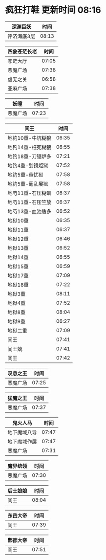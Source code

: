 # 疯狂打鞋 更新时间 08:16

| 深渊巨妖   | 时间    |
|--------|-------|
| 评济海底3层 | 08:13 |

| 四象苍茫长老   | 时间    |
|--------|-------|
| 苍茫大厅 | 07:05 |
| 恶魔广场 | 07:38 |
| 虚无之关 | 06:58 |
| 亚麻广场 | 07:38 |

| 妖瞳   | 时间    |
|--------|-------|
| 恶魔广场 | 07:23 |

| 间王   | 时间    |
|--------|-------|
| 地钓10重-牛坑糊狼 | 06:35 |
| 地钓14重-枉死糊狼 | 06:55 |
| 地钓18重-刀锯炉多 | 07:21 |
| 地钓4重-划镜炬狱 | 07:52 |
| 地钓5重-苞忧狱 | 07:58 |
| 地钓5重-葡乱展狱 | 07:58 |
| 地芍11重-石压糊训 | 06:37 |
| 地芍11重-石压竺放 | 06:37 |
| 地芍13重-血池适多 | 06:52 |
| 地狱10重 | 06:35 |
| 地狱11重 | 06:37 |
| 地狱12重 | 06:46 |
| 地狱13重 | 06:52 |
| 地狱14重 | 06:55 |
| 地狱15重 | 06:59 |
| 地狱17重 | 07:09 |
| 地狱18重 | 07:22 |
| 地狱3重 | 08:11 |
| 地狱4重 | 07:52 |
| 地狱8重 | 08:04 |
| 地狱9重 | 06:27 |
| 地狱二重 | 07:09 |
| 间王 | 07:41 |
| 间王兢 | 07:41 |
| 阎王 | 07:42 |

| 叹息之王   | 时间    |
|--------|-------|
| 恶魔广场 | 07:25 |

| 猛魔之王   | 时间    |
|--------|-------|
| 恶魔广场 | 07:37 |

| 鬼火人马   | 时间    |
|--------|-------|
| 地下魔域八导 | 07:47 |
| 地下魔域作层 | 07:47 |
| 恶魔广场 | 07:31 |

| 魔界统领   | 时间    |
|--------|-------|
| 恶魔广场 | 07:30 |

| 后土娘娘   | 时间    |
|--------|-------|
| 阎王 | 08:04 |

| 东岳大帝   | 时间    |
|--------|-------|
| 阎王 | 07:39 |

| 酆都大帝   | 时间    |
|--------|-------|
| 阎王 | 07:51 |